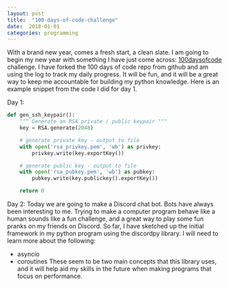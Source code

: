 ```yaml
---
layout: post
title:  "100-days-of-code-challenge"
date:  2018-01-01
categories: programming
---
```


With a brand new year, comes a fresh start, a clean slate. I am going to begin
my new year with something I have just come across: [100daysofcode](http://100daysofcode.com/) challenge. 
I have forked the 100 days of code repo from github and am using the log to
track my daily progress. It will be fun, and it will be a great way to keep me
accountable for building my python knowledge. Here is an example snippet from
the code I did for day 1.

Day 1:
```python
def gen_ssh_keypair():
    """ Generate an RSA private / public keypair """
    key = RSA.generate(2048)

    # generate private key - output to file
    with open('rsa_privkey.pem', 'wb') as privkey:
        privkey.write(key.exportKey())

    # generate public key - output to file
    with open('rsa_pubkey.pem', 'wb') as pubkey:
        pubkey.write(key.publickey().exportKey())

    return 0

```

Day 2:
Today we are going to make a Discord chat bot. Bots have always been interesting to me.
Trying to make a computer program behave like a human sounds like a fun
challenge, and a great way to play some fun pranks on my friends on Discord.
So far, I have sketched up the initial framework in my python program using the
discordpy library. I will need to learn more about the following:
- asyncio
- coroutines
These seem to be two main concepts that this library uses, and it will help aid
my skills in the future when making programs that focus on performance.

